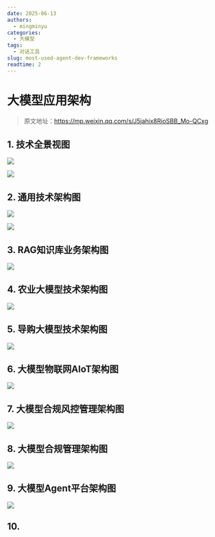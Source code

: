 ```yaml
---
date: 2025-06-13
authors:
  - mingminyu
categories:
  - 大模型
tags:
  - 对话工具
slug: most-used-agent-dev-frameworks
readtime: 2
---
```


# 大模型应用架构

> 原文地址：https://mp.weixin.qq.com/s/J5jahix8RioSBB_Mo-QCxg

## 1. 技术全景视图

![](https://mingminyu.github.io/webassets/images/20250613/15.png)

![](https://mingminyu.github.io/webassets/images/20250613/16.png)

## 2. 通用技术架构图

![](https://mingminyu.github.io/webassets/images/20250613/17.png)

![](https://mingminyu.github.io/webassets/images/20250613/18.png)

## 3. RAG知识库业务架构图

![](https://mingminyu.github.io/webassets/images/20250613/19.png)

## 4. 农业大模型技术架构图

![](https://mingminyu.github.io/webassets/images/20250613/20.png)

## 5. 导购大模型技术架构图

![](https://mingminyu.github.io/webassets/images/20250613/21.png)

## 6. 大模型物联网AloT架构图

![](https://mingminyu.github.io/webassets/images/20250613/22.png)

## 7. 大模型合规风控管理架构图

![](https://mingminyu.github.io/webassets/images/20250613/23.png)

## 8. 大模型合规管理架构图

![](https://mingminyu.github.io/webassets/images/20250613/24.png)

## 9. 大模型Agent平台架构图

![](https://mingminyu.github.io/webassets/images/20250613/25.png)

## 10. 
